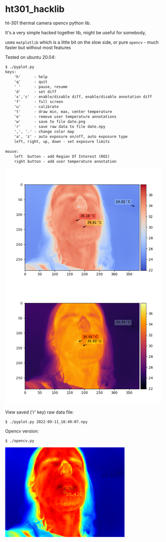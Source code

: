 # ht301_hacklib
ht-301 thermal camera opencv python lib.

It's a very simple hacked together lib, might be useful for somebody,

uses `matplotlib` which is a little bit on the slow side,
or pure `opencv` - much faster but without most features

Tested on ubuntu 20.04:

```
$ ./pyplot.py
keys:
    'h'      - help
    'q'      - quit
    ' '      - pause, resume
    'd'      - set diff
    'x','c'  - enable/disable diff, enable/disable annotation diff
    'f'      - full screen
    'u'      - calibrate
    't'      - draw min, max, center temperature
    'e'      - remove user temperature annotations
    'w'      - save to file date.png
    'r'      - save raw data to file date.npy
    ',', '.' - change color map
    'a', 'z' - auto exposure on/off, auto exposure type
    left, right, up, down - set exposure limits

mouse:
    left  button - add Region Of Interest (ROI)
    right button - add user temperature annotation
```
![pyplot output](docs/pyplot-output1.png)
![pyplot output](docs/pyplot-output2.png)

View saved ('r' key) raw data file:
```
$ ./pyplot.py 2022-09-11_18:49:07.npy
```

Opencv version:
```
$ ./opencv.py
```
![opencv output](docs/opencv-output.png)
